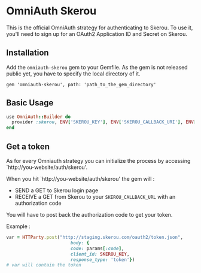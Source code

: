 # OmniAuth Skerou

This is the official OmniAuth strategy for authenticating to Skerou. To
use it, you'll need to sign up for an OAuth2 Application ID and Secret
on Skerou.

## Installation

Add the `omniauth-skerou` gem to your Gemfile.
As the gem is not released public yet, you have to specify the local directory of it.

`gem 'omniauth-skerou', path: 'path_to_the_gem_directory'`

## Basic Usage

```ruby
use OmniAuth::Builder do
  provider :skerou, ENV['SKEROU_KEY'], ENV['SKEROU_CALLBACK_URI'], ENV['SKEROU_SECRET']
end
```

## Get a token

As for every Omniauth strategy you can initialize the process by accessing `http://you-website/auth/skerou'.

When you hit `http://you-website/auth/skerou' the gem will :

- SEND 	  a GET to Skerou login page
- RECEIVE a GET from Skerou to your `SKEROU_CALLBACK_URL` with an authorization code

You will have to post back the authorization code to get your token.

Example :

```ruby
var = HTTParty.post("http://staging.skerou.com/oauth2/token.json",
                        body: {
                        code: params[:code],
                        client_id: SKEROU_KEY,
                        response_type: 'token'})
# var will contain the token
```

